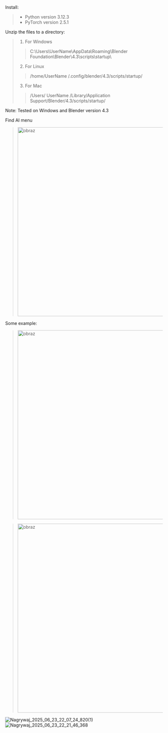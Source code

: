 Install:

> - Python version 3.12.3 
> - PyTorch version 2.5.1

Unzip the files to a directory:

> 1. For Windows
> > C:\Users\UserName\AppData\Roaming\Blender Foundation\Blender\4.3\scripts\startup\
> 2. For Linux
> > /home/UserName /.config/blender/4.3/scripts/startup/
> 3. For Mac
> > /Users/ UserName /Library/Application Support/Blender/4.3/scripts/startup/

Note: Tested on Windows and Blender version 4.3

> 

Find AI menu
> <img width="854" height="604" alt="obraz" src="https://github.com/user-attachments/assets/4ab9e8f6-0298-478a-b23b-926d5a1a2695" />

Some example:

> <img width="854" height="604" alt="obraz" src="ttps://github.com/user-attachments/assets/f114e802-9115-4782-be77-5bd10dc4042a" />

> <img width="854" height="604" alt="obraz" src="https://github.com/user-attachments/assets/ceb01f9b-7c3b-4910-8952-b4a5f6a167cc" />
![Nagrywaj_2025_06_23_22_07_24_820(1)](https://github.com/user-attachments/assets/f114e802-9115-4782-be77-5bd10dc4042a)
![Nagrywaj_2025_06_23_22_21_46_368](https://github.com/user-attachments/assets/ceb01f9b-7c3b-4910-8952-b4a5f6a167cc)



